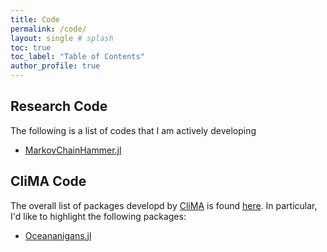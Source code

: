 ```yaml
---
title: Code
permalink: /code/
layout: single # splash
toc: true
toc_label: "Table of Contents"
author_profile: true
---
```


## Research Code 
The following is a list of codes that I am actively developing

* [MarkovChainHammer.jl](https://github.com/sandreza/MarkovChainHammer.jl)


## CliMA Code
The overall list of packages developd by [CliMA](https://clima.caltech.edu/) is found [here](https://github.com/CliMA). 
In particular, I'd like to highlight the following packages:

* [Oceananigans.jl](https://github.com/CliMA/Oceananigans.jl)

